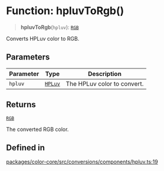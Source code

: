# Function: hpluvToRgb()

> **hpluvToRgb**(`hpluv`): [`RGB`](../type-aliases/RGB.md)

Converts HPLuv color to RGB.

## Parameters

| Parameter | Type | Description |
| ------ | ------ | ------ |
| `hpluv` | [`HPLuv`](../type-aliases/HPLuv.md) | The HPLuv color to convert. |

## Returns

[`RGB`](../type-aliases/RGB.md)

The converted RGB color.

## Defined in

[packages/color-core/src/conversions/components/hpluv.ts:19](https://github.com/iamlite/color-core-mono-test/blob/d94d70fcd3b8bc32b54a8388048088ead1ff133f/packages/color-core/src/conversions/components/hpluv.ts#L19)
